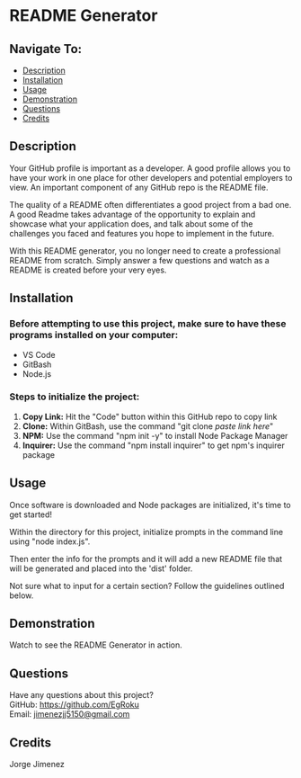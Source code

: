 # README Generator

## Navigate To:
* [Description](#description)
* [Installation](#installation)
* [Usage](#usage)
* [Demonstration](#demonstration)
* [Questions](#questions)
* [Credits](#credits)

## Description 

Your GitHub profile is important as a developer. A good profile allows you to have your work in one place for other developers and potential employers to view. An important component of any GitHub repo is the README file.

The quality of a README often differentiates a good project from a bad one. A good Readme takes advantage of the opportunity to explain and showcase what your application does, and talk about some of the challenges you faced and features you hope to implement in the future.

With this README generator, you no longer need to create a professional README from scratch. Simply answer a few questions and watch as a README is created before your very eyes.

## Installation

### Before attempting to use this project, make sure to have these programs installed on your computer:  
* VS Code  
* GitBash  
* Node.js  

### Steps to initialize the project:  
1. **Copy Link:** Hit the "Code" button within this GitHub repo to copy link
1. **Clone:** Within GitBash, use the command "git clone *paste link here*"
1. **NPM:** Use the command "npm init -y" to install Node Package Manager
1. **Inquirer:** Use the command "npm install inquirer" to get npm's inquirer package

## Usage
Once software is downloaded and Node packages are initialized, it's time to get started!

Within the directory for this project, initialize prompts in the command line using "node index.js".

Then enter the info for the prompts and it will add a new README file that will be generated and placed into the 'dist' folder.

Not sure what to input for a certain section? Follow the guidelines outlined below.

## Demonstration
Watch  to see the README Generator in action.

## Questions

Have any questions about this project?   
GitHub: https://github.com/EgRoku  
Email: jimenezjj5150@gmail.com

## Credits
Jorge Jimenez